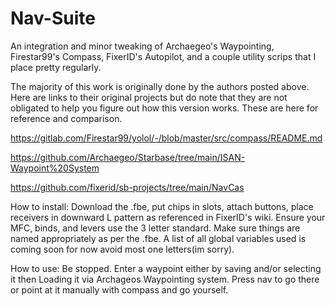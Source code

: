 # Nav-Suite
An integration and minor tweaking of Archaegeo's Waypointing, Firestar99's Compass, FixerID's Autopilot, and a couple utility scrips that I place pretty regularly.

The majority of this work is originally done by the authors posted above. Here are links to their original projects but do note that they are not obligated to help you figure out how this version works. These are here for reference and comparison.

https://gitlab.com/Firestar99/yolol/-/blob/master/src/compass/README.md

https://github.com/Archaegeo/Starbase/tree/main/ISAN-Waypoint%20System

https://github.com/fixerid/sb-projects/tree/main/NavCas

How to install: Download the .fbe, put chips in slots, attach buttons, place receivers in downward L pattern as referenced in FixerID's wiki. Ensure your MFC, binds, and levers use the 3 letter standard. Make sure things are named appropriately as per the .fbe. A list of all global variables used is coming soon for now avoid most one letters(im sorry).

How to use: Be stopped. Enter a waypoint either by saving and/or selecting it then Loading it via Archageos Waypointing system. Press nav to go there or point at it manually with compass and go yourself.
